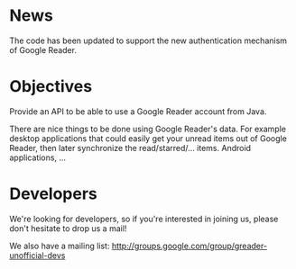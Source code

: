 # News #
The code has been updated to support the new authentication mechanism of Google Reader.

# Objectives #
Provide an API to be able to use a Google Reader account from Java.

There are nice things to be done using Google Reader's data. For example desktop applications that could easily get your unread items out of Google Reader, then later synchronize the read/starred/... items. Android applications, ...

# Developers #
We're looking for developers, so if you're interested in joining us, please don't hesitate to drop us a mail!

We also have a mailing list: http://groups.google.com/group/greader-unofficial-devs